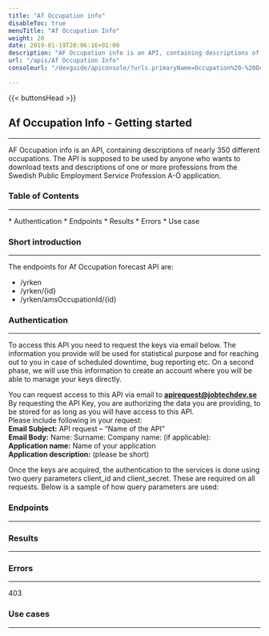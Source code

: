 ```yaml
---
title: "Af Occupation info"
disableToc: true
menuTitle: "Af Occupation Info"
weight: 20
date: 2019-01-19T20:06:16+01:00
description: "AF Occupation info is an API, containing descriptions of nearly 350 different occupations. The API is supposed to be used by anyone who wants to download texts and descriptions of one or more professions from the Swedish Public Employment Service Profession A-Ö application."
url: "/apis/Af Occupation Info"
consoleurl: "/devguide/apiconsole/?urls.primaryName=Occupation%20-%20Occupation%20info%20"

---
```


{{< buttonsHead >}}

## Af Occupation Info - Getting started

<hr>

AF Occupation info is an API, containing descriptions of nearly 350 different occupations. 
The API is supposed to be used by anyone who wants to download texts and descriptions of one or more professions from the Swedish Public Employment Service Profession A-Ö application.

### Table of Contents
<hr>
* Authentication
* Endpoints
* Results
* Errors
* Use case




### Short introduction
<hr>
The endpoints for Af Occupation forecast API are:

* /yrken
* /yrken/{id}
* /yrken/amsOccupationId/{id}
 


### Authentication
<hr>
To access this API you need to request the keys via email below. The information you provide will be used for statistical purpose and for reaching out to you in case of scheduled downtime, bug reporting etc. 
On a second phase, we will use this information to create an account where you will be able to manage your keys directly.  

You can request access to this API via email to **apirequest@jobtechdev.se**
By requesting the API Key, you are authorizing the data you are providing, to be stored for as long as you will have access to this API.  
Please include following in your request:  
**Email Subject:** API request – “Name of the API”  
**Email Body:** Name: Surname: Company name: (if applicable):  
**Application name:** Name of your application  
**Application description:** (please be short)    

Once the keys are acquired, the authentication to the services is done using two query parameters client_id and client_secret. 
These are required on all requests. Below is a sample of how query parameters are used:

### Endpoints
<hr>





### Results
<hr>



### Errors
<hr>
403 

### Use cases
<hr>




